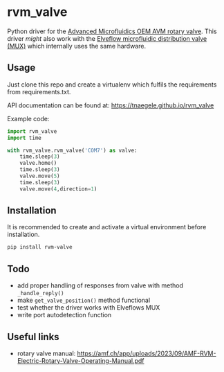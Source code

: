 # rvm_valve
Python driver for the [Advanced Microfluidics OEM AVM rotary valve](https://amf.ch/product/rvm-microfluidic-electric-rotary-valve/). This driver *might* also work with the [Elveflow microfluidic distribution valve (MUX)](https://www.elveflow.com/microfluidic-products/microfluidics-flow-control-systems/mux-distrib/) which internally uses the same hardware.

## Usage
Just clone this repo and create a virtualenv which fulfils the requirements from requirements.txt. 

API documentation can be found at: https://tnaegele.github.io/rvm_valve

Example code:
~~~python
import rvm_valve
import time

with rvm_valve.rvm_valve('COM7') as valve:
    time.sleep(3)
    valve.home()
    time.sleep(3)
    valve.move(5)
    time.sleep(3)
    valve.move(4,direction=1)
~~~

## Installation
It is recommended to create and activate a virtual environment before installation.
~~~bash
pip install rvm-valve
~~~

## Todo
- add proper handling of responses from valve with method `_handle_reply()`
- make `get_valve_position()` method functional
- test whether the driver works with Elveflows MUX
- write port autodetection function

## Useful links
- rotary valve manual: https://amf.ch/app/uploads/2023/09/AMF-RVM-Electric-Rotary-Valve-Operating-Manual.pdf
